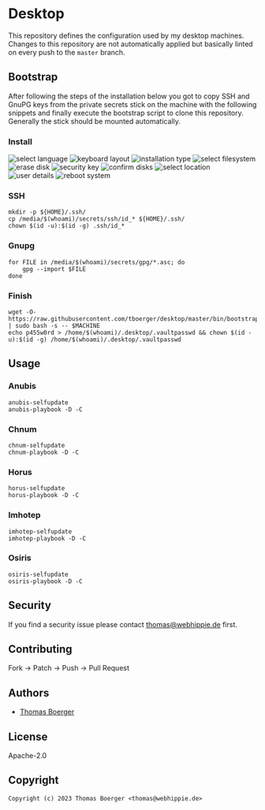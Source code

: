 # Desktop

This repository defines the configuration used by my desktop machines. Changes
to this repository are not automatically applied but basically linted on every
push to the `master` branch.

## Bootstrap

After following the steps of the installation below you got to copy SSH and
GnuPG keys from the private secrets stick on the machine with the following
snippets and finally execute the bootstrap script to clone this repository.
Generally the stick should be mounted automatically.

### Install

![select language](https://raw.githubusercontent.com/tboerger/desktop/master/screenshots/install01.png)
![keyboard layout](https://raw.githubusercontent.com/tboerger/desktop/master/screenshots/install02.png)
![installation type](https://raw.githubusercontent.com/tboerger/desktop/master/screenshots/install03.png)
![select filesystem](https://raw.githubusercontent.com/tboerger/desktop/master/screenshots/install04.png)
![erase disk](https://raw.githubusercontent.com/tboerger/desktop/master/screenshots/install05.png)
![security key](https://raw.githubusercontent.com/tboerger/desktop/master/screenshots/install06.png)
![confirm disks](https://raw.githubusercontent.com/tboerger/desktop/master/screenshots/install07.png)
![select location](https://raw.githubusercontent.com/tboerger/desktop/master/screenshots/install08.png)
![user details](https://raw.githubusercontent.com/tboerger/desktop/master/screenshots/install09.png)
![reboot system](https://raw.githubusercontent.com/tboerger/desktop/master/screenshots/install10.png)

### SSH

```console
mkdir -p ${HOME}/.ssh/
cp /media/$(whoami)/secrets/ssh/id_* ${HOME}/.ssh/
chown $(id -u):$(id -g) .ssh/id_*
```

### Gnupg

```console
for FILE in /media/$(whoami)/secrets/gpg/*.asc; do
    gpg --import $FILE
done
```

### Finish

```console
wget -O- https://raw.githubusercontent.com/tboerger/desktop/master/bin/bootstrap | sudo bash -s -- $MACHINE
echo p455w0rd > /home/$(whoami)/.desktop/.vaultpasswd && chown $(id -u):$(id -g) /home/$(whoami)/.desktop/.vaultpasswd
```

## Usage

### Anubis

```console
anubis-selfupdate
anubis-playbook -D -C
```

### Chnum

```console
chnum-selfupdate
chnum-playbook -D -C
```

### Horus

```console
horus-selfupdate
horus-playbook -D -C
```

### Imhotep

```console
imhotep-selfupdate
imhotep-playbook -D -C
```

### Osiris

```console
osiris-selfupdate
osiris-playbook -D -C
```

## Security

If you find a security issue please contact
[thomas@webhippie.de](mailto:thomas@webhippie.de) first.

## Contributing

Fork -> Patch -> Push -> Pull Request

## Authors

-   [Thomas Boerger](https://github.com/tboerger)

## License

Apache-2.0

## Copyright

```console
Copyright (c) 2023 Thomas Boerger <thomas@webhippie.de>
```
